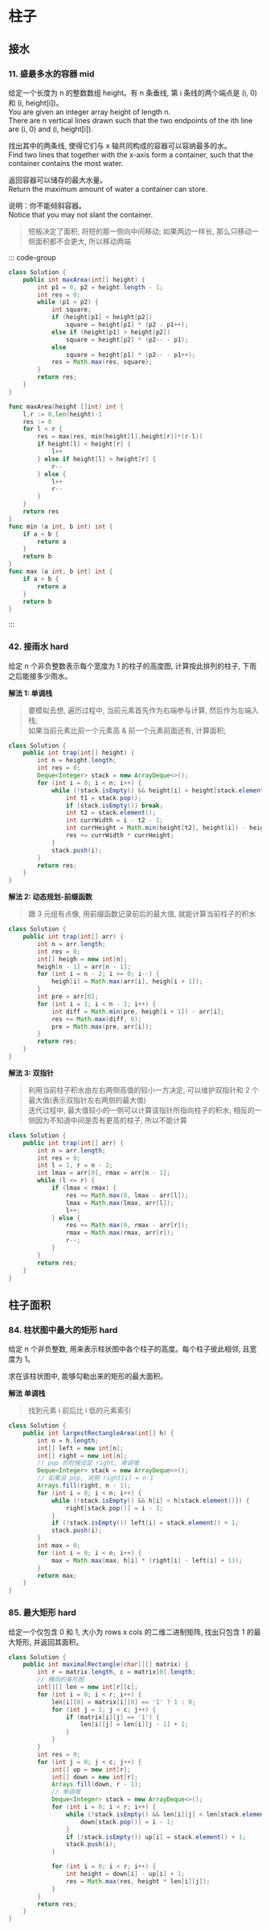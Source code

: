 # 柱子

## 接水

### 11. 盛最多水的容器 mid

给定一个长度为 n 的整数数组 height。有 n 条垂线, 第 i 条线的两个端点是 (i, 0) 和 (i, height[i])。  
You are given an integer array height of length n.  
There are n vertical lines drawn such that the two endpoints of the ith line are (i, 0) and (i, height[i]).

找出其中的两条线, 使得它们与 x 轴共同构成的容器可以容纳最多的水。  
Find two lines that together with the x-axis form a container, such that the container contains the most water.

返回容器可以储存的最大水量。  
Return the maximum amount of water a container can store.

说明：你不能倾斜容器。  
Notice that you may not slant the container.

> 短板决定了面积, 将短的那一侧向中间移动; 如果两边一样长, 那么只移动一侧面积都不会更大, 所以移动两端

::: code-group

```java
class Solution {
    public int maxArea(int[] height) {
        int p1 = 0, p2 = height.length - 1;
        int res = 0;
        while (p1 < p2) {
            int square;
            if (height[p1] < height[p2])
                square = height[p1] * (p2 - p1++);
            else if (height[p1] > height[p2])
                square = height[p2] * (p2-- - p1);
            else
                square = height[p1] * (p2-- - p1++);
            res = Math.max(res, square);
        }
        return res;
    }
}
```

```go
func maxArea(height []int) int {
    l,r := 0,len(height)-1
    res := 0
    for l < r {
        res = max(res, min(height[l],height[r])*(r-l))
        if height[l] < height[r] {
            l++
        } else if height[l] > height[r] {
            r--
        } else {
            l++
            r--
        }
    }
    return res
}
func min (a int, b int) int {
    if a < b {
        return a
    }
    return b
}
func max (a int, b int) int {
    if a > b {
        return a
    }
    return b
}
```

:::

### 42. 接雨水 hard

给定 n 个非负整数表示每个宽度为 1 的柱子的高度图, 计算按此排列的柱子, 下雨之后能接多少雨水。

**解法 1: 单调栈**

> 要模拟去想, 遍历过程中, 当前元素首先作为右端参与计算, 然后作为左端入栈;  
> 如果当前元素比前一个元素高 & 前一个元素前面还有, 计算面积;

```java
class Solution {
    public int trap(int[] height) {
        int n = height.length;
        int res = 0;
        Deque<Integer> stack = new ArrayDeque<>();
        for (int i = 0; i < n; i++) {
            while (!stack.isEmpty() && height[i] > height[stack.element()]) {
                int t1 = stack.pop();
                if (stack.isEmpty()) break;
                int t2 = stack.element();
                int currWidth = i - t2 - 1;
                int currHeight = Math.min(height[t2], height[i]) - height[t1];
                res += currWidth * currHeight;
            }
            stack.push(i);
        }
        return res;
    }
}
```

**解法 2: 动态规划-前缀函数**

> 跟 3 元组有点像, 用前缀函数记录前后的最大值, 就能计算当前柱子的积水

```java
class Solution {
    public int trap(int[] arr) {
        int n = arr.length;
        int res = 0;
        int[] heigh = new int[n];
        heigh[n - 1] = arr[n - 1];
        for (int i = n - 2; i >= 0; i--) {
            heigh[i] = Math.max(arr[i], heigh[i + 1]);
        }
        int pre = arr[0];
        for (int i = 1; i < n - 1; i++) {
            int diff = Math.min(pre, heigh[i + 1]) - arr[i];
            res += Math.max(diff, 0);
            pre = Math.max(pre, arr[i]);
        }
        return res;
    }
}
```

**解法 3: 双指针**

> 利用当前柱子积水由左右两侧高值的较小一方决定, 可以维护双指针和 2 个最大值(表示双指针左右两侧的最大值)  
> 迭代过程中, 最大值较小的一侧可以计算该指针所指向柱子的积水; 相反的一侧因为不知道中间是否有更高的柱子, 所以不能计算

```java
class Solution {
    public int trap(int[] arr) {
        int n = arr.length;
        int res = 0;
        int l = 1, r = n - 2;
        int lmax = arr[0], rmax = arr[n - 1];
        while (l <= r) {
            if (lmax < rmax) {
                res += Math.max(0, lmax - arr[l]);
                lmax = Math.max(lmax, arr[l]);
                l++;
            } else {
                res += Math.max(0, rmax - arr[r]);
                rmax = Math.max(rmax, arr[r]);
                r--;
            }
        }
        return res;
    }
}
```

## 柱子面积

### 84. 柱状图中最大的矩形 hard

给定 n 个非负整数, 用来表示柱状图中各个柱子的高度。每个柱子彼此相邻, 且宽度为 1。

求在该柱状图中, 能够勾勒出来的矩形的最大面积。

**解法 单调栈**

> 找到元素 i 前后比 i 低的元素索引

```java
class Solution {
    public int largestRectangleArea(int[] h) {
        int n = h.length;
        int[] left = new int[n];
        int[] right = new int[n];
        // pop 的时候设定 right, 单调增
        Deque<Integer> stack = new ArrayDeque<>();
        // 如果没 pop, 说明 right[i] = n-1
        Arrays.fill(right, n - 1);
        for (int i = 0; i < n; i++) {
            while (!stack.isEmpty() && h[i] < h[stack.element()]) {
                right[stack.pop()] = i - 1;
            }
            if (!stack.isEmpty()) left[i] = stack.element() + 1;
            stack.push(i);
        }
        int max = 0;
        for (int i = 0; i < n; i++) {
            max = Math.max(max, h[i] * (right[i] - left[i] + 1));
        }
        return max;
    }
}
```

### 85. 最大矩形 hard

给定一个仅包含 0 和 1, 大小为 rows x cols 的二维二进制矩阵, 找出只包含 1 的最大矩形, 并返回其面积。

```java
class Solution {
    public int maximalRectangle(char[][] matrix) {
        int r = matrix.length, c = matrix[0].length;
        // 横向的条形图
        int[][] len = new int[r][c];
        for (int i = 0; i < r; i++) {
            len[i][0] = matrix[i][0] == '1' ? 1 : 0;
            for (int j = 1; j < c; j++) {
                if (matrix[i][j] == '1') {
                    len[i][j] = len[i][j - 1] + 1;
                }
            }
        }
        int res = 0;
        for (int j = 0; j < c; j++) {
            int[] up = new int[r];
            int[] down = new int[r];
            Arrays.fill(down, r - 1);
            // 单调增
            Deque<Integer> stack = new ArrayDeque<>();
            for (int i = 0; i < r; i++) {
                while (!stack.isEmpty() && len[i][j] < len[stack.element()][j]) {
                    down[stack.pop()] = i - 1;
                }
                if (!stack.isEmpty()) up[i] = stack.element() + 1;
                stack.push(i);
            }

            for (int i = 0; i < r; i++) {
                int height = down[i] - up[i] + 1;
                res = Math.max(res, height * len[i][j]);
            }
        }
        return res;
    }
}
```
